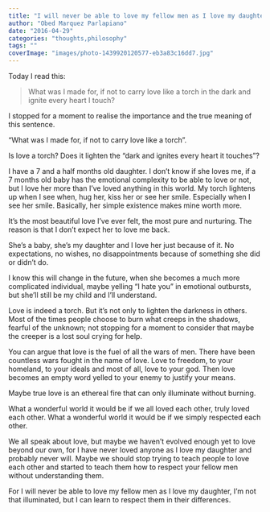 ```yaml
---
title: "I will never be able to love my fellow men as I love my daughter, but I can learn to respect them in their differences."
author: "Obed Marquez Parlapiano"
date: "2016-04-29"
categories: "thoughts,philosophy"
tags: ""
coverImage: "images/photo-1439920120577-eb3a83c16dd7.jpg"
---
```


Today I read this:

> What was I made for, if not to carry love like a torch in the dark and ignite every heart I touch?

I stopped for a moment to realise the importance and the true meaning of this sentence.

“What was I made for, if not to carry love like a torch”.

Is love a torch? Does it lighten the “dark and ignites every heart it touches”?

I have a 7 and a half months old daughter. I don’t know if she loves me, if a 7 months old baby has the emotional complexity to be able to love or not, but I love her more than I’ve loved anything in this world. My torch lightens up when I see when, hug her, kiss her or see her smile. Especially when I see her smile. Basically, her simple existence makes mine worth more.

It’s the most beautiful love I’ve ever felt, the most pure and nurturing. The reason is that I don’t expect her to love me back.

She’s a baby, she’s my daughter and I love her just because of it. No expectations, no wishes, no disappointments because of something she did or didn’t do.

I know this will change in the future, when she becomes a much more complicated individual, maybe yelling “I hate you” in emotional outbursts, but she’ll still be my child and I’ll understand.

Love is indeed a torch. But it’s not only to lighten the darkness in others. Most of the times people choose to burn what creeps in the shadows, fearful of the unknown; not stopping for a moment to consider that maybe the creeper is a lost soul crying for help.

You can argue that love is the fuel of all the wars of men. There have been countless wars fought in the name of love. Love to freedom, to your homeland, to your ideals and most of all, love to your god. Then love becomes an empty word yelled to your enemy to justify your means.

Maybe true love is an ethereal fire that can only illuminate without burning.

What a wonderful world it would be if we all loved each other, truly loved each other. What a wonderful world it would be if we simply respected each other.

We all speak about love, but maybe we haven’t evolved enough yet to love beyond our own, for I have never loved anyone as I love my daughter and probably never will. Maybe we should stop trying to teach people to love each other and started to teach them how to respect your fellow men without understanding them.

For I will never be able to love my fellow men as I love my daughter, I’m not that illuminated, but I can learn to respect them in their differences.
